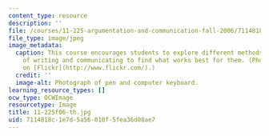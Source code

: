 ```yaml
---
content_type: resource
description: ''
file: /courses/11-225-argumentation-and-communication-fall-2006/7114818c1e7d5a56010f5fea36d08ae7_11-225f06-th.jpg
file_type: image/jpeg
image_metadata:
  caption: This course encourages students to explore different methods and modes
    of writing and communicating to find what works best for them. (Photo by smurflord
    on [Flickr](http://www.flickr.com/).)
  credit: ''
  image-alt: Photograph of pen and computer keyboard.
learning_resource_types: []
ocw_type: OCWImage
resourcetype: Image
title: 11-225f06-th.jpg
uid: 7114818c-1e7d-5a56-010f-5fea36d08ae7
---
```

